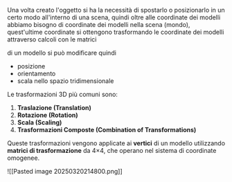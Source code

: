 Una volta creato l'oggetto si ha la necessità di spostarlo o posizionarlo in un certo modo all'interno di una scena, quindi oltre alle coordinate dei modelli abbiamo bisogno di coordinate dei modelli nella scena (mondo), quest'ultime coordinate si ottengono trasformando le coordinate dei modelli attraverso calcoli con le matrici

di un modello si può modificare quindi
- posizione
- orientamento
- scala nello spazio tridimensionale

Le trasformazioni 3D più comuni sono:

1. **Traslazione (Translation)**
2. **Rotazione (Rotation)**
3. **Scala (Scaling)**
4. **Trasformazioni Composte (Combination of Transformations)**

Queste trasformazioni vengono applicate ai **vertici** di un modello utilizzando **matrici di trasformazione** da 4×4, che operano nel sistema di coordinate omogenee.

![[Pasted image 20250320214800.png]]